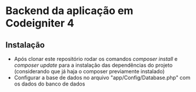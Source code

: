 # Backend da aplicação em Codeigniter 4

## Instalação

- Após clonar este repositório rodar os comandos *composer install* e *composer update* para a instalação das dependências do projeto (considerando que já haja o composer previamente instalado)
- Configurar a base de dados no arquivo "app/Config/Database.php" com os dados do banco de dados
